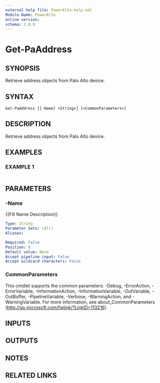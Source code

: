 ```yaml
---
external help file: PowerAlto-help.xml
Module Name: PowerAlto
online version:
schema: 2.0.0
---
```


# Get-PaAddress

## SYNOPSIS
Retrieve address objects from Palo Alto device.

## SYNTAX

```
Get-PaAddress [[-Name] <String>] [<CommonParameters>]
```

## DESCRIPTION
Retrieve address objects from Palo Alto device.

## EXAMPLES

### EXAMPLE 1
```

```

## PARAMETERS

### -Name
{{Fill Name Description}}

```yaml
Type: String
Parameter Sets: (All)
Aliases:

Required: False
Position: 0
Default value: None
Accept pipeline input: False
Accept wildcard characters: False
```

### CommonParameters
This cmdlet supports the common parameters: -Debug, -ErrorAction, -ErrorVariable, -InformationAction, -InformationVariable, -OutVariable, -OutBuffer, -PipelineVariable, -Verbose, -WarningAction, and -WarningVariable. For more information, see about_CommonParameters (http://go.microsoft.com/fwlink/?LinkID=113216).

## INPUTS

## OUTPUTS

## NOTES

## RELATED LINKS
